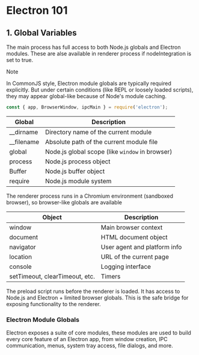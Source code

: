 # Electron 101

## 1. Global Variables

The main process has full access to both Node.js globals and Electron modules. These are alse available in renderer process if nodeIntegration is set to true.

> [!NOTE]
> In CommonJS style, Electron module globals are typically required explicitly. But under certain conditions (like REPL or loosely loaded scripts), they may appear global-like because of Node's module caching.
> 
> ```js
> const { app, BrowserWindow, ipcMain } = require('electron');
> ```

| Global     | Description                                     |
| ---------- | ----------------------------------------------- |
| __dirname  | Directory name of the current module            |
| __filename | Absolute path of the current module file        |
| global     | Node.js global scope (like `window` in browser) |
| process    | Node.js process object                          |
| Buffer     | Node.js buffer object                           |
| require    | Node.js module system                           |

The renderer process runs in a Chromium environment (sandboxed browser), so browser-like globals are available

| Object                         | Description                  |
| ------------------------------ | ---------------------------- |
| window                         | Main browser context         |
| document                       | HTML document object         |
| navigator                      | User agent and platform info |
| location                       | URL of the current page      |
| console                        | Logging interface            |
| setTimeout, clearTimeout, etc. | Timers                       |

The preload script runs before the renderer is loaded. It has access to Node.js and Electron + limited browser globals. This is the safe bridge for exposing functionality to the renderer.

### Electron Module Globals

Electron exposes a suite of core modules, these modules are used to build every core feature of an Electron app, from window creation, IPC communication, menus, system tray access, file dialogs, and more.